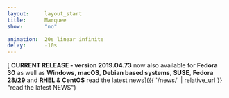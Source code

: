 ```yaml
---
layout:		layout_start
title:		Marquee
show:		"no"

animation:	20s linear infinite
delay:		-10s
---
```

[<span class="icon fa-bullhorn"></span> **CURRENT RELEASE - version 2019.04.73** now also available for **Fedora 30** as well as **Windows**, **macOS**, **Debian based systems**, **SUSE**, **Fedora 28/29** and **RHEL & CentOS** <span class="icon fa-code"></span> read the latest news]({{ '/news/' | relative_url }} "read the latest NEWS")